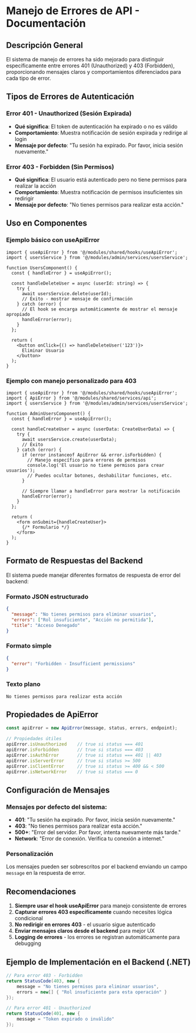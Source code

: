 # Manejo de Errores de API - Documentación

## Descripción General

El sistema de manejo de errores ha sido mejorado para distinguir específicamente entre errores 401 (Unauthorized) y 403 (Forbidden), proporcionando mensajes claros y comportamientos diferenciados para cada tipo de error.

## Tipos de Errores de Autenticación

### Error 401 - Unauthorized (Sesión Expirada)
- **Qué significa**: El token de autenticación ha expirado o no es válido
- **Comportamiento**: Muestra notificación de sesión expirada y redirige al login
- **Mensaje por defecto**: "Tu sesión ha expirado. Por favor, inicia sesión nuevamente."

### Error 403 - Forbidden (Sin Permisos)
- **Qué significa**: El usuario está autenticado pero no tiene permisos para realizar la acción
- **Comportamiento**: Muestra notificación de permisos insuficientes sin redirigir
- **Mensaje por defecto**: "No tienes permisos para realizar esta acción."

## Uso en Componentes

### Ejemplo básico con useApiError

```tsx
import { useApiError } from '@/modules/shared/hooks/useApiError';
import { usersService } from '@/modules/admin/services/usersService';

function UsersComponent() {
  const { handleError } = useApiError();

  const handleDeleteUser = async (userId: string) => {
    try {
      await usersService.delete(userId);
      // Éxito - mostrar mensaje de confirmación
    } catch (error) {
      // El hook se encarga automáticamente de mostrar el mensaje apropiado
      handleError(error);
    }
  };

  return (
    <button onClick={() => handleDeleteUser('123')}>
      Eliminar Usuario
    </button>
  );
}
```

### Ejemplo con manejo personalizado para 403

```tsx
import { useApiError } from '@/modules/shared/hooks/useApiError';
import { ApiError } from '@/modules/shared/services/api';
import { usersService } from '@/modules/admin/services/usersService';

function AdminUsersComponent() {
  const { handleError } = useApiError();

  const handleCreateUser = async (userData: CreateUserData) => {
    try {
      await usersService.create(userData);
      // Éxito
    } catch (error) {
      if (error instanceof ApiError && error.isForbidden) {
        // Manejo específico para errores de permisos
        console.log('El usuario no tiene permisos para crear usuarios');
        // Puedes ocultar botones, deshabilitar funciones, etc.
      }

      // Siempre llamar a handleError para mostrar la notificación
      handleError(error);
    }
  };

  return (
    <form onSubmit={handleCreateUser}>
      {/* Formulario */}
    </form>
  );
}
```

## Formato de Respuestas del Backend

El sistema puede manejar diferentes formatos de respuesta de error del backend:

### Formato JSON estructurado
```json
{
  "message": "No tienes permisos para eliminar usuarios",
  "errors": ["Rol insuficiente", "Acción no permitida"],
  "title": "Acceso Denegado"
}
```

### Formato simple
```json
{
  "error": "Forbidden - Insufficient permissions"
}
```

### Texto plano
```
No tienes permisos para realizar esta acción
```

## Propiedades de ApiError

```typescript
const apiError = new ApiError(message, status, errors, endpoint);

// Propiedades útiles
apiError.isUnauthorized    // true si status === 401
apiError.isForbidden       // true si status === 403
apiError.isAuthError       // true si status === 401 || 403
apiError.isServerError     // true si status >= 500
apiError.isClientError     // true si status >= 400 && < 500
apiError.isNetworkError    // true si status === 0
```

## Configuración de Mensajes

### Mensajes por defecto del sistema:
- **401**: "Tu sesión ha expirado. Por favor, inicia sesión nuevamente."
- **403**: "No tienes permisos para realizar esta acción."
- **500+**: "Error del servidor. Por favor, intenta nuevamente más tarde."
- **Network**: "Error de conexión. Verifica tu conexión a internet."

### Personalización
Los mensajes pueden ser sobrescritos por el backend enviando un campo `message` en la respuesta de error.

## Recomendaciones

1. **Siempre usar el hook useApiError** para manejo consistente de errores
2. **Capturar errores 403 específicamente** cuando necesites lógica condicional
3. **No redirigir en errores 403** - el usuario sigue autenticado
4. **Enviar mensajes claros desde el backend** para mejor UX
5. **Logging de errores** - los errores se registran automáticamente para debugging

## Ejemplo de Implementación en el Backend (.NET)

```csharp
// Para error 403 - Forbidden
return StatusCode(403, new {
    message = "No tienes permisos para eliminar usuarios",
    errors = new[] { "Rol insuficiente para esta operación" }
});

// Para error 401 - Unauthorized
return StatusCode(401, new {
    message = "Token expirado o inválido"
});
```
